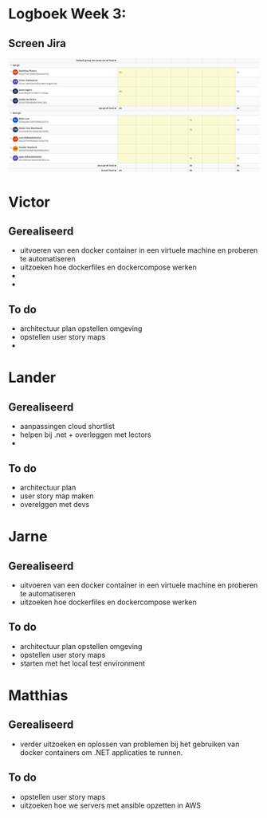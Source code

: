 # Logboek Week 3:


## Screen Jira
![Screenshot](img/week3.png)
# Victor

## Gerealiseerd

- uitvoeren van een docker container in een virtuele machine en proberen te automatiseren
- uitzoeken hoe dockerfiles en dockercompose werken
-
-

## To do

- architectuur plan opstellen omgeving
- opstellen user story maps
-

# Lander

## Gerealiseerd

- aanpassingen cloud shortlist
- helpen bij .net + overleggen met lectors
-

## To do

- architectuur plan
- user story map maken
- overelggen met devs

# Jarne

## Gerealiseerd

- uitvoeren van een docker container in een virtuele machine en proberen te automatiseren
- uitzoeken hoe dockerfiles en dockercompose werken

## To do

- architectuur plan opstellen omgeving
- opstellen user story maps
- starten met het local test environment

# Matthias

## Gerealiseerd

- verder uitzoeken en oplossen van problemen bij het gebruiken van docker containers om .NET applicaties te runnen.

## To do

- opstellen user story maps
- uitzoeken hoe we servers met ansible opzetten in AWS
